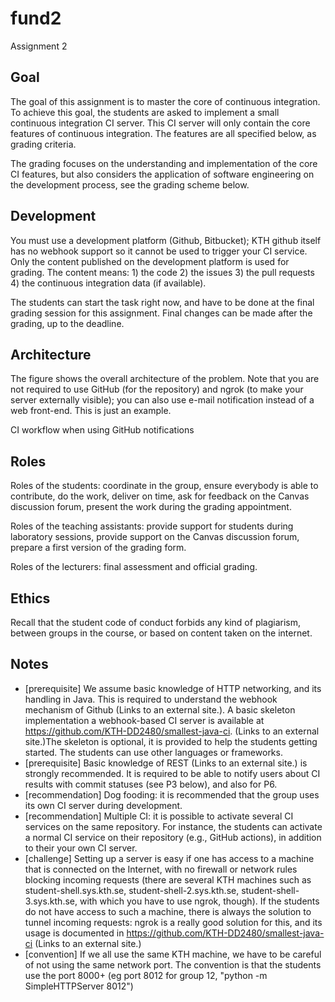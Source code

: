# fund2
Assignment 2


## Goal
The goal of this assignment is to master the core of continuous integration. To achieve this goal, the students are asked to implement a small continuous integration CI server. This CI server will only contain the core features of continuous integration. The features are all specified below, as grading criteria.

The grading focuses on the understanding and implementation of the core CI features, but also considers the application of software engineering on the development process, see the grading scheme below.

## Development
You must use a development platform (Github, Bitbucket); KTH github itself has no webhook support so it cannot be used to trigger your CI service. Only the content published on the development platform is used for grading. The content means: 1) the code 2) the issues 3) the pull requests 4) the continuous integration data (if available).

The students can start the task right now, and have to be done at the final grading session for this assignment. Final changes can be made after the grading, up to the deadline.

## Architecture
The figure shows the overall architecture of the problem. Note that you are not required to use GitHub (for the repository) and ngrok (to make your server externally visible); you can also use e-mail notification instead of a web front-end. This is just an example.

CI workflow when using GitHub notifications

## Roles
Roles of the students: coordinate in the group, ensure everybody is able to contribute, do the work, deliver on time, ask for feedback on the Canvas discussion forum, present the work during the grading appointment.

Roles of the teaching assistants: provide support for students during laboratory sessions, provide support on the Canvas discussion forum, prepare a first version of the grading form.

Roles of the lecturers: final assessment and official grading.

## Ethics
Recall that the student code of conduct forbids any kind of plagiarism, between groups in the course, or based on content taken on the internet.

## Notes
- [prerequisite] We assume basic knowledge of HTTP networking, and its handling in Java. This is required to understand the webhook mechanism of Github (Links to an external site.). A basic skeleton implementation a webhook-based CI server is available at https://github.com/KTH-DD2480/smallest-java-ci.  (Links to an external site.)The skeleton is optional, it is provided to help the students getting started. The students can use other languages or frameworks.
- [prerequisite] Basic knowledge of REST (Links to an external site.) is strongly recommended. It is required to be able to notify users about CI results with commit statuses (see P3 below), and also for P6.
- [recommendation] Dog fooding: it is recommended that the group uses its own CI server during development.
- [recommendation] Multiple CI: it is possible to activate several CI services on the same repository. For instance, the students can activate a normal CI service on their repository (e.g., GitHub actions), in addition to their your own CI server.
- [challenge] Setting up a server is easy if one has access to a machine that is connected on the Internet, with no firewall or network rules blocking incoming requests (there are several KTH machines such as student-shell.sys.kth.se, student-shell-2.sys.kth.se, student-shell-3.sys.kth.se, with which you have to use ngrok, though). If the students do not have access to such a machine, there is always the solution to tunnel incoming requests: ngrok is a really good solution for this, and its usage is documented in https://github.com/KTH-DD2480/smallest-java-ci (Links to an external site.)
- [convention] If we all use the same KTH machine, we have to be careful of not using the same network port. The convention is that the students use the port 8000+<group number> (eg port 8012 for group 12, "python -m SimpleHTTPServer 8012")
